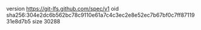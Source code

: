 version https://git-lfs.github.com/spec/v1
oid sha256:304e2dc6b562bc78c9110e61a7c4c3ec2e8e52ec7b67bf0c7ff8711931e8d7b5
size 30288
